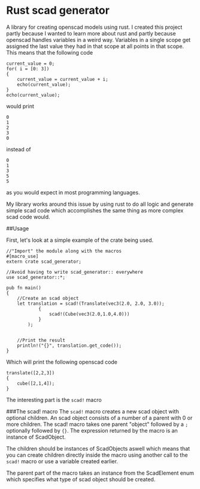 Rust scad generator
===

A library for creating openscad models using rust. I created this project partly because I wanted to learn
more about rust and partly because openscad handles variables in a weird way. Variables in a single scope get
assigned the last value they had in that scope at all points in that scope. This means that the following
code

```
current_value = 0;
for( i = [0: 3])
{
    current_value = current_value + i;
    echo(current_value);
}
echo(current_value);
```
would print

```
0
1
2
3
0
```
instead of
```
0
1
3
5
5
```
as you would expect in most programming languages.

My library works around this issue by using rust to do all logic and generate simple 
scad code which accomplishes the same thing as more complex scad code would. 

##Usage

First, let's look at a simple example of the crate being used.

```
//"Import" the module along with the macros
#[macro_use]
extern crate scad_generator;

//Avoid having to write scad_generator:: everywhere
use scad_generator::*;

pub fn main()
{
    //Create an scad object
    let translation = scad!(Translate(vec3(2.0, 2.0, 3.0));
            {
                scad!(Cube(vec3(2.0,1.0,4.0)))
            }
        );


    //Print the result
    println!("{}", translation.get_code());
}
```

Which will print the following openscad code
```
translate([2,2,3])
{
	cube([2,1,4]);
}
```

The interesting part is the `scad!` macro

###The scad! macro
The `scad!` macro creates a new scad object with optional children. An scad 
object consists of a number of a parent with 0 or more children. The scad! macro 
takes one parent "object" followed by a `;` optionally followed by `{}`. The expression
returned by the macro is an instance of ScadObject.

The children should be instances of ScadObjects aswell which means that you can create
children directly inside the macro using another call to the `scad!` macro or use 
a variable created earlier.

The parent part of the macro takes an instance from the ScadElement enum which specifies
what type of scad object should be created. 



